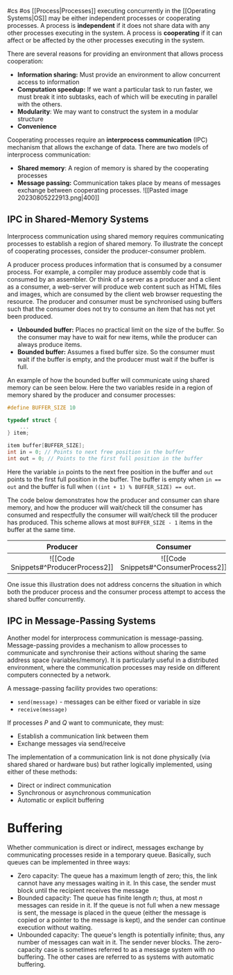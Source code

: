 #cs #os
[[Process|Processes]] executing concurrently in the [[Operating Systems|OS]] may be either independent processes or cooperating processes. A process is **independent** if it does not share data with any other processes executing in the system. A process is **cooperating** if it can affect or be affected by the other processes executing in the system.

There are several reasons for providing an environment that allows process cooperation:
- **Information sharing:** Must provide an environment to allow concurrent access to information 
- **Computation speedup:** If we want a particular task to run faster, we must break it into subtasks, each of which will be executing in parallel with the others.
- **Modularity**: We may want to construct the system in a modular structure
- **Convenience**

Cooperating processes require an **interprocess communication** (IPC) mechanism that allows the exchange of data. There are two models of interprocess communication:
- **Shared memory**: A region of memory is shared by the cooperating processes
- **Message passing:** Communication takes place by means of messages exchange between cooperating processes. 
![[Pasted image 20230805222913.png|400]]

## IPC in Shared-Memory Systems
Interprocess communication using shared memory requires communicating processes to establish a region of shared memory. To illustrate the concept of cooperating processes, consider the producer-consumer problem. 

A producer process produces information that is consumed by a consumer process. For example, a compiler may produce assembly code that is consumed by an assembler. Or think of a server as a producer and a client as a consumer, a web-server will produce web content such as HTML files and images, which are consumed by the client web browser requesting the resource. The producer and consumer must be synchronised using buffers such that the consumer does not try to consume an item that has not yet been produced.
- **Unbounded buffer:** Places no practical limit on the size of the buffer. So the consumer may have to wait for new items, while the producer can always produce items.
- **Bounded buffer:** Assumes a fixed buffer size. So the consumer must wait if the buffer is empty, and the producer must wait if the buffer is full.

An example of how the bounded buffer will communicate using shared memory can be seen below. Here the two variables reside in a region of memory shared by the producer and consumer processes:
```c
#define BUFFER_SIZE 10 

typedef struct { 
	... 
} item; 

item buffer[BUFFER_SIZE]; 
int in = 0; // Points to next free position in the buffer
int out = 0; // Points to the first full position in the buffer
```
Here the variable `in` points to the next free position in the buffer and `out` points to the first full position in the buffer. The buffer is empty when `in == out` and the buffer is full when `((int + 1) % BUFFER_SIZE) == out`. 

The code below demonstrates how the producer and consumer can share memory, and how the producer will wait/check till the consumer has consumed and respectfully the consumer will wait/check till the producer has produced. This scheme allows at most `BUFFER_SIZE - 1` items in the buffer at the same time.

| Producer                             | Consumer |
| :------------------------------------: | :--------: |
| ![[Code Snippets#^ProducerProcess2]] | ![[Code Snippets#^ConsumerProcess2]]         |

One issue this illustration does not address concerns the situation in which both the producer process and the consumer process attempt to access the shared buffer concurrently.
## IPC in Message-Passing Systems
Another model for interprocess communication is message-passing. Message-passing provides a mechanism to allow processes to communicate and synchronise their actions without sharing the same address space (variables/memory). It is particularly useful in a distributed environment, where the communication processes may reside on different computers connected by a network.

A message-passing facility provides two operations:
- `send(message)` - messages can be either fixed or variable in size
- `receive(message)`

If processes $P$ and $Q$ want to communicate, they must:
- Establish a communication link between them
- Exchange messages via send/receive

The implementation of a communication link is not done physically (via shared shared or hardware bus) but rather logically implemented, using either of these methods:
- Direct or indirect communication
- Synchronous or asynchronous communication
- Automatic or explicit buffering

# Buffering
Whether communication is direct or indirect, messages exchange by communicating processes reside in a temporary queue. Basically, such queues can be implemented in three ways:
- Zero capacity: The queue has a maximum length of zero; this, the link cannot have any messages waiting in it. In this case, the sender must block until the recipient receives the message
- Bounded capacity: The queue has finite length $n$; thus, at most $n$ messages can reside in it. If the queue is not full when a new message is sent, the message is placed in the queue (either the message is copied or a pointer to the message is kept), and the sender can continue execution without waiting.
- Unbounded capacity: The queue's length is potentially infinite; thus, any number of messages can wait in it. The sender never blocks. 
The zero-capacity case is sometimes referred to as a message system with no buffering. The other cases are referred to as systems with automatic buffering.